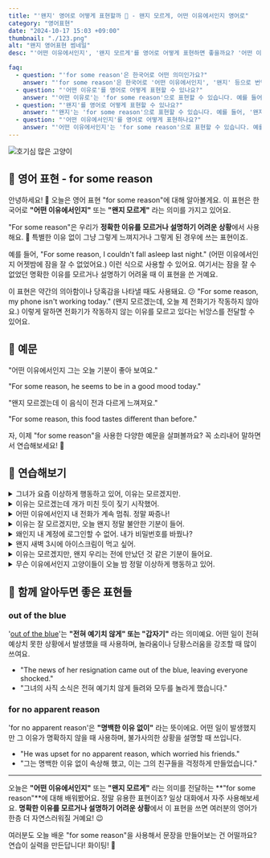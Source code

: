 ```yaml
---
title: "'왠지' 영어로 어떻게 표현할까 🤔 - 왠지 모르게, 어떤 이유에서인지 영어로"
category: "영어표현"
date: "2024-10-17 15:03 +09:00"
thumbnail: "./123.png"
alt: "왠지 영어표현 썸네일"
desc: "'어떤 이유에서인지', '왠지 모르게'를 영어로 어떻게 표현하면 좋을까요? '어떤 이유에서인지 그는 오늘 기분이 좋아 보여요.', '왠지 모르게 이 음식이 전과 다르게 느껴져요.' 등을 영어로 표현하는 법을 배워봅시다. 다양한 예문을 통해서 연습하고 본인의 표현으로 만들어 보세요."

faq:
  - question: "'for some reason'은 한국어로 어떤 의미인가요?"
    answer: "'for some reason'은 한국어로 '어떤 이유에서인지', '왠지' 등으로 번역될 수 있습니다. 주로 특정한 이유를 알 수 없거나 명확하게 설명하기 어려운 상황에서 사용됩니다."
  - question: "'어떤 이유로'를 영어로 어떻게 표현할 수 있나요?"
    answer: "'어떤 이유로'는 'for some reason'으로 표현할 수 있습니다. 예를 들어, '그는 오늘 학교에 가지 않았어, 어떤 이유로'는 'He didn't go to school today, for some reason'으로 말할 수 있습니다."
  - question: "'왠지'를 영어로 어떻게 표현할 수 있나요?"
    answer: "'왠지'는 'for some reason'으로 표현할 수 있습니다. 예를 들어, '왠지 그 영화가 보고 싶어'는 'I want to watch that movie, for some reason'으로 말할 수 있습니다."
  - question: "'어떤 이유에서인지'를 영어로 어떻게 표현하나요?"
    answer: "'어떤 이유에서인지'는 'for some reason'으로 표현할 수 있습니다. 예를 들어, '그는 어떤 이유에서인지 나에게 연락하지 않았어'는 'He didn't contact me for some reason'으로 표현할 수 있습니다."
---
```


![호기심 많은 고양이](./123-1.jpeg)

## 🌟 영어 표현 - for some reason

안녕하세요! 👋 오늘은 영어 표현 "for some reason"에 대해 알아볼게요. 이 표현은 한국어로 **"어떤 이유에서인지"** 또는 **"왠지 모르게"** 라는 의미를 가지고 있어요.

"For some reason"은 우리가 **정확한 이유를 모르거나 설명하기 어려운 상황**에서 사용해요. 🤔 특별한 이유 없이 그냥 그렇게 느껴지거나 그렇게 된 경우에 쓰는 표현이죠.

예를 들어, "For some reason, I couldn't fall asleep last night." (어떤 이유에서인지 어젯밤에 잠을 잘 수 없었어요.) 이런 식으로 사용할 수 있어요. 여기서는 잠을 잘 수 없었던 명확한 이유를 모르거나 설명하기 어려울 때 이 표현을 쓴 거예요.

이 표현은 약간의 의아함이나 당혹감을 나타낼 때도 사용돼요. 😕 "For some reason, my phone isn't working today." (왠지 모르겠는데, 오늘 제 전화기가 작동하지 않아요.) 이렇게 말하면 전화기가 작동하지 않는 이유를 모르고 있다는 뉘앙스를 전달할 수 있어요.

<script async src="https://pagead2.googlesyndication.com/pagead/js/adsbygoogle.js?client=ca-pub-1465612013356152"
     crossorigin="anonymous"></script>
<!-- engple-horizontal-ad -->

<ins class="adsbygoogle"
     style="display:block"
     data-ad-client="ca-pub-1465612013356152"
     data-ad-slot="2106896038"
     data-ad-format="auto"
     data-full-width-responsive="true"></ins>

<script>
     (adsbygoogle = window.adsbygoogle || []).push({});
</script>

## 📖 예문

"어떤 이유에서인지 그는 오늘 기분이 좋아 보여요."

"For some reason, he seems to be in a good mood today."

"왠지 모르겠는데 이 음식이 전과 다르게 느껴져요."

"For some reason, this food tastes different than before."

자, 이제 "for some reason"을 사용한 다양한 예문을 살펴볼까요? 꼭 소리내어 말하면서 연습해보세요! 🚀

## 💬 연습해보기

<details>
<summary>그녀가 요즘 이상하게 행동하고 있어, 이유는 모르겠지만.</summary>
<span>She's been acting <a href="/blog/in-english/296.weird/">weird</a> lately, for some reason.</span>
</details>

<details>
<summary>이유는 모르겠는데 개가 미친 듯이 짖기 시작했어.</summary>
<span>The dog started barking like crazy, for some reason.</span>
</details>

<details>
<summary>어떤 이유에서인지 내 전화가 계속 멈춰. 정말 짜증나!</summary>
<span>For some reason, my phone keeps freezing up. It's <a href="/blog/in-english/089.drive-someone-crazy/">driving me crazy</a>!</span>
</details>

<details>
<summary>이유는 잘 모르겠지만, 오늘 왠지 정말 불안한 기분이 들어.</summary>
<span>I'm not sure why, but for some reason, I'm feeling really anxious today.</span>
</details>

<details>
<summary>왜인지 내 계정에 로그인할 수 없어. 내가 비밀번호를 바꿨나?</summary>
<span>For some reason, I can't log into my account. Did I change the password or something?</span>
</details>

<details>
<summary>왠지 새벽 3시에 아이스크림이 먹고 싶어.</summary>
<span>For some reason, I'm craving ice cream at 3 in the morning.</span>
</details>

<details>
<summary>이유는 모르겠지만, 왠지 우리는 전에 만났던 것 같은 기분이 들어요.</summary>
<span>I don't know why, but for some reason, I feel like we've met before.</span>
</details>

<details>
<summary>무슨 이유에서인지 고양이들이 오늘 밤 정말 이상하게 행동하고 있어.</summary>
<span>The cats are acting really weird tonight for some reason.</span>
</details>

## 🤝 함께 알아두면 좋은 표현들

### out of the blue

'[out of the blue](/blog/in-english/045.out-of-the-blue/)'는 **"전혀 예기치 않게" 또는 "갑자기"** 라는 의미예요. 어떤 일이 전혀 예상치 못한 상황에서 발생했을 때 사용하며, 놀라움이나 당황스러움을 강조할 때 많이 쓰여요.

- "The news of her resignation came out of the blue, leaving everyone shocked."
- "그녀의 사직 소식은 전혀 예기치 않게 들려와 모두를 놀라게 했습니다."

### for no apparent reason

'for no apparent reason'은 **"명백한 이유 없이"** 라는 뜻이에요. 어떤 일이 발생했지만 그 이유가 명확하지 않을 때 사용하며, 불가사의한 상황을 설명할 때 쓰입니다.

- "He was upset for no apparent reason, which worried his friends."
- "그는 명백한 이유 없이 속상해 했고, 이는 그의 친구들을 걱정하게 만들었습니다."

---

오늘은 **"어떤 이유에서인지"** 또는 **"왠지 모르게"** 라는 의미를 전달하는 **"for some reason"**에 대해 배워봤어요. 정말 유용한 표현이죠? 일상 대화에서 자주 사용해보세요. **명확한 이유를 모르거나 설명하기 어려운 상황**에서 이 표현을 쓰면 여러분의 영어가 한층 더 자연스러워질 거예요! 😉

여러분도 오늘 배운 "for some reason"을 사용해서 문장을 만들어보는 건 어떨까요? 연습이 실력을 만든답니다! 화이팅! 💪
